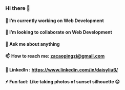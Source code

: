 ### Hi there 👋
#### 🔭 I’m currently working on Web Development
#### 👯 I’m looking to collaborate on Web Development
#### 💬 Ask me about anything
#### 📫 How to reach me: zacaopingzi@gmail.com
#### 🍷 LinkedIn : https://www.linkedin.com/in/daisyliu6/
#### ⚡ Fun fact: Like taking photos of sunset silhouette 😊


